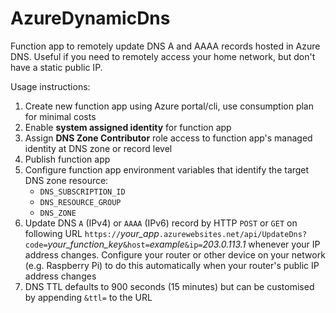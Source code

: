 # AzureDynamicDns
Function app to remotely update DNS A and AAAA records hosted in Azure DNS. Useful if you need to remotely access your home network, but don't have a static public IP.

Usage instructions:

1. Create new function app using Azure portal/cli, use consumption plan for minimal costs
2. Enable **system assigned identity** for function app
3. Assign **DNS Zone Contributor** role access to function app's managed identity at DNS zone or record level
4. Publish function app
5. Configure function app environment variables that identify the target DNS zone resource:
   * `DNS_SUBSCRIPTION_ID`
   * `DNS_RESOURCE_GROUP`
   * `DNS_ZONE`
 6. Update DNS `A` (IPv4) or `AAAA` (IPv6) record by HTTP `POST` or `GET` on following URL
    `https://`*your_app*`.azurewebsites.net/api/UpdateDns?code=`*your_function_key*`&host=`*example*`&ip=`*203.0.113.1*
    whenever your IP address changes. Configure your router or other device on your network (e.g. Raspberry Pi) to do this automatically when your router's public IP address changes
 7. DNS TTL defaults to 900 seconds (15 minutes) but can be customised by appending `&ttl=` to the URL
